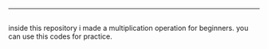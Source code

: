 #
****

##

##

##

inside this repository i made a multiplication operation for beginners.
you can use this codes for practice.
